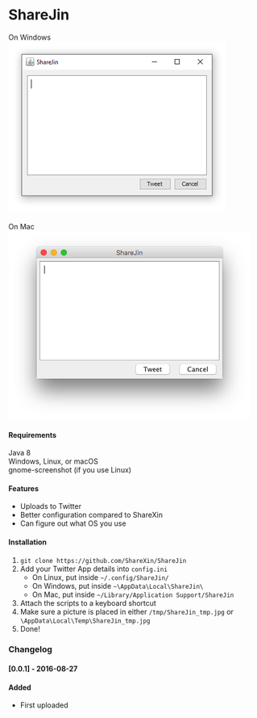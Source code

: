 # ShareJin  

On Windows
![Windows](https://raw.githubusercontent.com/ShareXin/ShareJin/master/twitter-2016-10-08-06_22_430_PM.png)  

On Mac
![Mac](https://raw.githubusercontent.com/ShareXin/ShareJin/master/4_iZa-Td.png)

#### Requirements
Java 8  
Windows, Linux, or macOS    
gnome-screenshot (if you use Linux)  

#### Features
* Uploads to Twitter
* Better configuration compared to ShareXin
* Can figure out what OS you use

#### Installation
1. `git clone https://github.com/ShareXin/ShareJin`
2. Add your Twitter App details into `config.ini`  
   - On Linux, put inside `~/.config/ShareJin/`
   - On Windows, put inside `~\AppData\Local\ShareJin\`
   - On Mac, put inside `~/Library/Application Support/ShareJin`
4. Attach the scripts to a keyboard shortcut
5. Make sure a picture is placed in either `/tmp/ShareJin_tmp.jpg` or `\AppData\Local\Temp\ShareJin_tmp.jpg`
6. Done!

### Changelog
#### [0.0.1] - 2016-08-27
#### Added
- First uploaded

